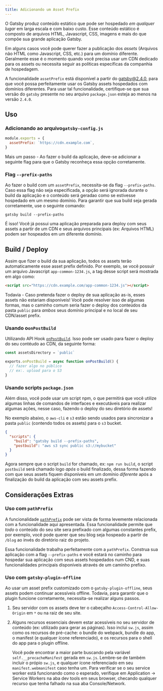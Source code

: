 ```yaml
---
title: Adicionando um Asset Prefix
---
```


O Gatsby produz conteúdo estático que pode ser hospedado _em qualquer lugar_ em larga escala e com baixo custo. Esse conteúdo estático é composto de arquivos HTML, Javascript, CSS, imagens 
e mais do que compõe sua grande aplicação Gatsby.

Em alguns casos você pode querer fazer a publicação dos _assets_ (Arquivos não HTML como Javascript, CSS, etc.) para um domínio diferente. Geralmente esse é o momento quando você precisa usar um CDN dedicado para os assets ou necessita seguir as políticas específicas da companhia de hospedagem. 

A funcionalidade `assetPrefix` está disponível a partir do gatsby@2.4.0, para que você possa perfeitamente usar os Gatsby assets hospedados com domínios diferentes. Para usar tal funcionalidade, certifique-se que sua versão do `gatsby` presente no seu arquivo `package.json` esteja ao menos na versão `2.4.0`.

## Uso

### Adicionando ao arquivo`gatsby-config.js`

```js:title=gatsby-config.js
module.exports = {
  assetPrefix: `https://cdn.example.com`,
}
```

Mais um passo - Ao fazer o build da aplicação, deve-se adicionar a seguinte flag para que o Gatsby reconheça essa opção corretamente. 

### Flag `--prefix-paths` 

Ao fazer o build com um `assetPrefix`, necessita-se da flag `--prefix-paths`. Caso essa flag não seja específicada, a opção será ignorada durante o build da aplicação e o conteúdo será geradao como se estivesse hospedado em um mesmo domínio. Para garantir que sua build seja gerada corretamente, use o seguinte comando: 

```shell
gatsby build --prefix-paths
```

É isso! Você já possui uma aplicação preparada para deploy com seus assets a partir de um CDN e seus arquivos principais (ex: Arquivos HTML) podem ser hospeados em um diferente domínio.

## Build / Deploy

Assim que fizer o build da sua aplicação, todos os assets terão automaticamente esse asset prefix definido. Por exemplo, se você possuir um arquivo Javascript `app-common-1234.js`, a tag desse script será mostrada em algo como: 

```html
<script src="https://cdn.example.com/app-common-1234.js"></script>
```

Todavia - Caso pretenda fazer o deploy de sua aplicação as-is, esses assets não estariam disponíveis! Você pode resolver isso de algumas formas, mas o caminho comum seria fazer o deploy dos conteúdos da pasta `public` para _ambos_ seus domínio principal e no local de seu CDN/asset prefix.

### Usando o`onPostBuild`

Utilizando API Hook [`onPostBuild`](/docs/node-apis/#onPostBuild). Isso pode ser usado para fazer o deploy do seu contéudo ao CDN, da seguinte forma:

```js:title=gatsby-node.js
const assetsDirectory = `public`

exports.onPostBuild = async function onPostBuild() {
  // fazer algo no público
  // ex:. upload para o S3
}
```

### Usando scripts `package.json` 

Além disso, você pode usar um script npm, o que permitirá que você utilize algumas linhas de comandos de interfaces e executáveis para realizar algumas ações, nesse caso, fazendo o deploy do seu diretório de assets!

No exemplo abaixo, o `aws-cli` e `s3` estão sendo usados para sincronizar a pasta `public` (contendo todos os assets) para o `s3` bucket.

```json:title=package.json
{
  "scripts": {
    "build": "gatsby build --prefix-paths",
    "postbuild": "aws s3 sync public s3://mybucket"
  }
}
```

Agora sempre que o script `build` for chamado, ex: `npm run build`, o script `postbuild` será chamado logo _após_ o build finalizado, dessa forma fazendo com que seus assets fiquem disponíveis em um domínio _diferente_ após a finalização do build da aplicação com seu assets prefix.

## Considerações Extras

### Uso com `pathPrefix`

A funcionalidade [`pathPrefix`](/docs/path-prefix/) pode ser vista de forma levemente relacionada com a funcionalidade aqui apresentada. Essa funcionalidade permite que _todo_ o conteúdo do seu site sera prefixado com algumas constantes prefix, por exemplo, você pode querer que seu blog seja hospeado a partir de `/blog` ao invés do diretório raiz do projeto.

Essa funcionalidade trabalha perfeitamente com a `pathPrefix`. Construa sua aplicação com a flag `--prefix-paths` e você estará no caminho para hospedar sua aplicação com seus assets hospedados num CND, e suas funcionalidades principais disponíveis através de um caminho prefixo.

### Uso com `gatsby-plugin-offline`

Ao usar um asset prefix customizado com o `gatsby-plugin-offline`, seus assets podem continuar acessíveis offline. Todavia, para garantir que o plugin funcione corretamente, necessita-se realizar alguns passos.

1. Seu servidor com os assets deve ter o cabeçalho `Access-Control-Allow-Origin` em `*` ou na raiz de seu site.
2. Alguns recursos essenciais devem estar acessíveis no seu servidor de conteúdo (ex: utilizado para gerar as páginas). Isso inclui `sw.js`, assim como os recursos de pré-cache: o bundle do webpack, bundle do app, o manifest (e qualquer ícone referenciado), e os recursos para o shell do app para o plugin offline.

   Você pode encontrar a maior parte buscando pela variável `self.__precacheManifest` gerada em `sw.js`. Lembre-se de também incluir o própio `sw.js`, e qualquer ícone referenciado em seu `manifest.webmanifest` caso tenha um. Para verificar se o seu service worker está funcionando como o esperado, verifique em Application → Service Workers na aba dev tools em seus browser, checando qualquer recurso que tenha falhado na sua aba Console/Network.

